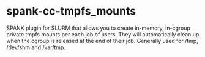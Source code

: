 # spank-cc-tmpfs_mounts
SPANK plugin for SLURM that allows you to create in-memory, in-cgroup private tmpfs mounts per each job of users. They will automatically clean up when the cgroup is released at the end of their job. Generally used for /tmp, /dev/shm and /var/tmp.
